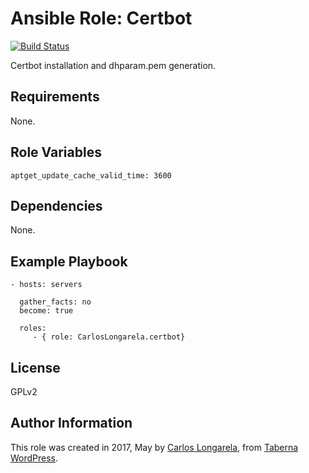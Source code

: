 Ansible Role: Certbot
=========

[![Build Status](https://travis-ci.org/CarlosLongarela/ansible-role-certbot.svg?branch=master)](https://travis-ci.org/CarlosLongarela/ansible-role-certbot)

Certbot installation and dhparam.pem generation.

Requirements
------------

None.

Role Variables
--------------

    aptget_update_cache_valid_time: 3600

Dependencies
------------

None.

Example Playbook
----------------

    - hosts: servers

      gather_facts: no
      become: true

      roles:
         - { role: CarlosLongarela.certbot}

License
-------

GPLv2

Author Information
------------------

This role was created in 2017, May by [Carlos Longarela](mailto:carlos@longarela.eu), from [Taberna WordPress](https://tabernawp.com/).
